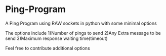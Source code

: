 # Ping-Program
A Ping Program using RAW sockets in python with some minimal options

The options include 
1)Number of pings to send
2)Any Extra message to be send
3)Maximum response waiting time(timeout)

Feel free to contribute additional options


